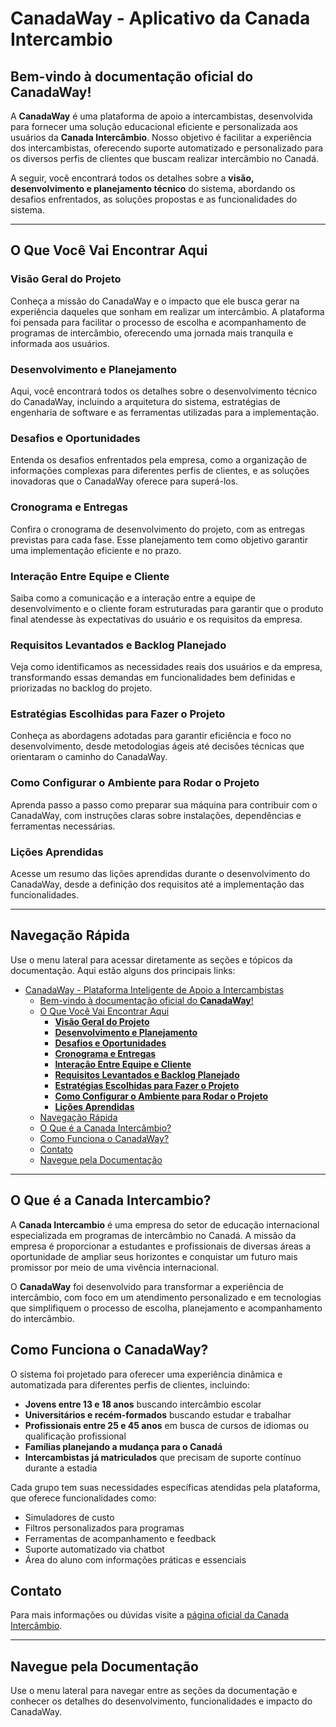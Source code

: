 # CanadaWay - Aplicativo da Canada Intercambio

## Bem-vindo à documentação oficial do **CanadaWay**!

A **CanadaWay** é uma plataforma de apoio a intercambistas, desenvolvida para fornecer uma solução educacional eficiente e personalizada aos usuários da **Canada Intercâmbio**. Nosso objetivo é facilitar a experiência dos intercambistas, oferecendo suporte automatizado e personalizado para os diversos perfis de clientes que buscam realizar intercâmbio no Canadá.

A seguir, você encontrará todos os detalhes sobre a **visão, desenvolvimento e planejamento técnico** do sistema, abordando os desafios enfrentados, as soluções propostas e as funcionalidades do sistema.

---

## O Que Você Vai Encontrar Aqui

### **Visão Geral do Projeto**

Conheça a missão do CanadaWay e o impacto que ele busca gerar na experiência daqueles que sonham em realizar um intercâmbio. A plataforma foi pensada para facilitar o processo de escolha e acompanhamento de programas de intercâmbio, oferecendo uma jornada mais tranquila e informada aos usuários.

### **Desenvolvimento e Planejamento**

Aqui, você encontrará todos os detalhes sobre o desenvolvimento técnico do CanadaWay, incluindo a arquitetura do sistema, estratégias de engenharia de software e as ferramentas utilizadas para a implementação.

### **Desafios e Oportunidades**

Entenda os desafios enfrentados pela empresa, como a organização de informações complexas para diferentes perfis de clientes, e as soluções inovadoras que o CanadaWay oferece para superá-los.

### **Cronograma e Entregas**

Confira o cronograma de desenvolvimento do projeto, com as entregas previstas para cada fase. Esse planejamento tem como objetivo garantir uma implementação eficiente e no prazo.

### **Interação Entre Equipe e Cliente**

Saiba como a comunicação e a interação entre a equipe de desenvolvimento e o cliente foram estruturadas para garantir que o produto final atendesse às expectativas do usuário e os requisitos da empresa.

### **Requisitos Levantados e Backlog Planejado**

Veja como identificamos as necessidades reais dos usuários e da empresa, transformando essas demandas em funcionalidades bem definidas e priorizadas no backlog do projeto.

### **Estratégias Escolhidas para Fazer o Projeto**

Conheça as abordagens adotadas para garantir eficiência e foco no desenvolvimento, desde metodologias ágeis até decisões técnicas que orientaram o caminho do CanadaWay.

### **Como Configurar o Ambiente para Rodar o Projeto**

Aprenda passo a passo como preparar sua máquina para contribuir com o CanadaWay, com instruções claras sobre instalações, dependências e ferramentas necessárias.

### **Lições Aprendidas**

Acesse um resumo das lições aprendidas durante o desenvolvimento do CanadaWay, desde a definição dos requisitos até a implementação das funcionalidades.

---

## Navegação Rápida

Use o menu lateral para acessar diretamente as seções e tópicos da documentação. Aqui estão alguns dos principais links:

- [CanadaWay - Plataforma Inteligente de Apoio a Intercambistas](#canadaway---plataforma-inteligente-de-apoio-a-intercambistas)
  - [Bem-vindo à documentação oficial do **CanadaWay**!](#bem-vindo-à-documentação-oficial-do-canadaway)
  - [O Que Você Vai Encontrar Aqui](#o-que-você-vai-encontrar-aqui)
    - [**Visão Geral do Projeto**](#-visão-geral-do-projeto)
    - [**Desenvolvimento e Planejamento**](#-desenvolvimento-e-planejamento)
    - [**Desafios e Oportunidades**](#-desafios-e-oportunidades)
    - [**Cronograma e Entregas**](#-cronograma-e-entregas)
    - [**Interação Entre Equipe e Cliente**](#-interação-entre-equipe-e-cliente)
    - [**Requisitos Levantados e Backlog Planejado**](#requisitos-backlog)
    - [**Estratégias Escolhidas para Fazer o Projeto**](#estrategias)
    - [**Como Configurar o Ambiente para Rodar o Projeto**](#configurando-o-ambiente)
    - [**Lições Aprendidas**](#-lições-aprendidas)
  - [Navegação Rápida](#navegação-rápida)
  - [O Que é a Canada Intercâmbio?](#o-que-é-a-canada-intercâmbio)
  - [Como Funciona o CanadaWay?](#como-funciona-o-canadaway)
  - [Contato](#contato)
  - [Navegue pela Documentação](#navegue-pela-documentação)

---

## O Que é a Canada Intercambio?

A **Canada Intercambio** é uma empresa do setor de educação internacional especializada em programas de intercâmbio no Canadá. A missão da empresa é proporcionar a estudantes e profissionais de diversas áreas a oportunidade de ampliar seus horizontes e conquistar um futuro mais promissor por meio de uma vivência internacional.

O **CanadaWay** foi desenvolvido para transformar a experiência de intercâmbio, com foco em um atendimento personalizado e em tecnologias que simplifiquem o processo de escolha, planejamento e acompanhamento do intercâmbio.

## Como Funciona o CanadaWay?

O sistema foi projetado para oferecer uma experiência dinâmica e automatizada para diferentes perfis de clientes, incluindo:

- **Jovens entre 13 e 18 anos** buscando intercâmbio escolar
- **Universitários e recém-formados** buscando estudar e trabalhar
- **Profissionais entre 25 e 45 anos** em busca de cursos de idiomas ou qualificação profissional
- **Famílias planejando a mudança para o Canadá**
- **Intercambistas já matriculados** que precisam de suporte contínuo durante a estadia

Cada grupo tem suas necessidades específicas atendidas pela plataforma, que oferece funcionalidades como:

- Simuladores de custo
- Filtros personalizados para programas
- Ferramentas de acompanhamento e feedback
- Suporte automatizado via chatbot
- Área do aluno com informações práticas e essenciais

## Contato

Para mais informações ou dúvidas visite a [página oficial da Canada Intercâmbio](https://www.canadaintercambio.com).

---

## Navegue pela Documentação

Use o menu lateral para navegar entre as seções da documentação e conhecer os detalhes do desenvolvimento, funcionalidades e impacto do CanadaWay.
